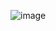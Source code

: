 ![image](https://user-images.githubusercontent.com/11422365/155206000-d56fa30a-8b74-4c79-9ceb-f1ce5875a868.png)
